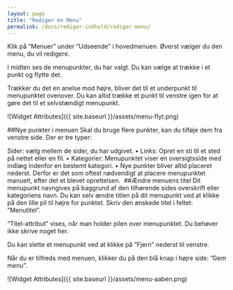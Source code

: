 ```yaml
---
layout: page
title: "Rediger en Menu"
permalink: /docs/rediger-indhold/rediger-menu/
---
```


Klik på ”Menuer” under ”Udseende” i hovedmenuen. Øverst vælger du den menu, du vil redigere.

I midten ses de menupunkter, du har valgt. Du kan vælge at trække i et punkt og flytte det.

Trækker du det en anelse mod højre, bliver det til et underpunkt til menupunktet ovenover. Du kan altid trække et punkt til venstre igen for at gøre det til et selvstændigt menupunkt.

![Widget Attributes]({{ site.baseurl }}/assets/menu-flyt.png)

##Nye punkter i menuen
Skal du bruge flere punkter, kan du tilføje dem fra venstre side. Der er tre typer:

Sider: vælg mellem de sider, du har udgivet.
• Links: Opret en sti til et sted på nettet eller en fil.
• Kategorier: Menupunktet viser en oversigtsside med indlæg indenfor en bestemt kategori.
• Nye punkter bliver altid placeret nederst. Derfor er det som oftest nødvendigt at placere menupunktet manuelt, efter det et blevet oprettelsen.
 ##Ændre menuens titel
Dit menupunkt navngives på baggrund af den tilhørende sides overskrift eller kategoriens navn. Du kan selv ændre titlen på dit menupunkt ved at klikke på den lille pil til højre for punktet. Skriv den ønskede titel i feltet: ”Menutitel”.

”Titel-attribut” vises, når man holder pilen over menupunktet. Du behøver ikke skrive noget her.

Du kan slette et menupunkt ved at klikke på ”Fjern” nederst til venstre.

Når du er tilfreds med menuen, klikker du på den blå knap i højre side: ”Gem menu”.

![Widget Attributes]({{ site.baseurl }}/assets/menu-aaben.png)
